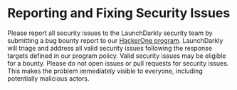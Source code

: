 # Reporting and Fixing Security Issues
Please report all security issues to the LaunchDarkly security team by submitting a bug bounty report to our [HackerOne program](https://hackerone.com/launchdarkly?type=team). LaunchDarkly will triage and address all valid security issues following the response targets defined in our program policy. Valid security issues may be eligible for a bounty.
Please do not open issues or pull requests for security issues. This makes the problem immediately visible to everyone, including potentially malicious actors.
